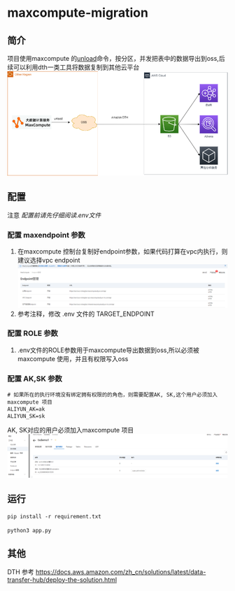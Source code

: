 # maxcompute-migration
## 简介
项目使用maxcompute 的[unload](https://help.aliyun.com/zh/maxcompute/user-guide/product-unload-dml)命令，按分区，并发把表中的数据导出到oss,后续可以利用dth一类工具将数据复制到其他云平台
![介绍](./assets/maxcompute_migration_tool.drawio.png)

## 配置
注意 *配置前请先仔细阅读.env文件*
### 配置 maxendpoint 参数
1. 在maxcompute 控制台复制好endpoint参数，如果代码打算在vpc内执行，则建议选择vpc endpoint
![配置 maxcompute endpoint](./assets/endpoint.png)
2. 参考注释，修改 .env 文件的 TARGET_ENDPOINT

### 配置 ROLE 参数
1. .env文件的ROLE参数用于maxcompute导出数据到oss,所以必须被maxcompute 使用，并且有权限写入oss

### 配置 AK,SK 参数
```
# 如果所在的执行环境没有绑定拥有权限的的角色，则需要配置AK, SK,这个用户必须加入maxcompute 项目
ALIYUN_AK=ak
ALIYUN_SK=sk
```
AK, SK对应的用户必须加入maxcompute 项目
![配置 ak, sk](./assets/aksk.png)

## 运行
```
pip install -r requirement.txt

python3 app.py
```

## 其他
DTH 参考 https://docs.aws.amazon.com/zh_cn/solutions/latest/data-transfer-hub/deploy-the-solution.html
